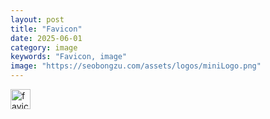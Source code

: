 ```yaml
---
layout: post
title: "Favicon"
date: 2025-06-01
category: image
keywords: "Favicon, image"
image: "https://seobongzu.com/assets/logos/miniLogo.png"
---
```

<img src="https://seobongzu.com/assets/logos/miniLogo.png" alt="favicon 32px" width=32px height=32px>